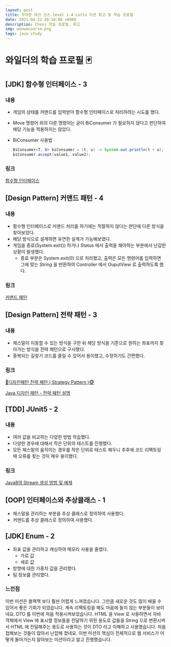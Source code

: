 ```yaml
---
layout: post
title: 우아한 테크 코스 level 1-4 Lotto 미션 회고 및 학습 프로필
date: 2021-04-22 20:50:00 +0900
description: Chess 학습 프로필, 회고
img: woowacourse.png
tags: java study
---
```


# 와일더의 학습 프로필 🃏

## [JDK] 함수형 인터페이스 - 3

### 내용

- 게임의 상태를 커맨드를 입력받아 함수형 인터페이스로 처리하려는 시도를 했다.

- Move 명령어 외의 다른 명령어는 굳이 BiConsumer 가 필요하지 않다고 판단하여 해당 기능을 적용하지는 않았다.

- BiConsumer 사용법

  ```java
  BiConsumer<T, U> biConsumer = (t, u) -> System.out.println(t + u); // t, u 를 사용하고 반환값은 없다.
  biConsumer.accept(value1, value2);
  ```

### 링크

[함수형 인터페이스](https://inma.tistory.com/151)

## [Design Pattern] 커맨드 패턴 - 4

### 내용

- 함수형 인터페이스로 커맨드 처리를 하기에는 적절하지 않다는 판단에 다른 방식을 찾아보았다.
- 해당 방식으로 설계하면 유연한 설계가 가능해보였다.
- 게임을 종료(System.exit()) 하거나 Status 에서 출력을 해야하는 부분에서 난감한 상황이 발생했다.
  - 종료 부분은 System.exit(0) 으로 처리했고, 출력은 모든 명령어를 입력하면 그에 맞는 String 을 반환하여 Controller 에서 OuputView 로 출력하도록 했다.

### 링크

[커맨드 패턴](https://victorydntmd.tistory.com/295)

## [Design Pattern] 전략 패턴 - 3

### 내용

- 체스말이 이동할 수 있는 방식을 구한 뒤 해당 방식을 기준으로 원하는 좌표까지 찾아가는 방식을 전략 패턴으로 구사했다.
- 중복되는 길찾기 코드를 줄일 수 있어서 용이했고, 수정하기도 간편했다.

### 링크

[🙈디자인패턴 전략 패턴 ( Strategy Pattern )🐵](https://victorydntmd.tistory.com/292)

[Java 디자인 패턴 - 전략 패턴 설명](https://niceman.tistory.com/133)

## [TDD] JUnit5 - 2

### 내용

- 여러 값을 비교하는 다양한 방법 학습했다.
- 다양한 경우에 대해서 작은 단위의 테스트를 진행했다.
- 모든 체스말의 움직이는 경우를 작은 단위로 테스트 해두니 추후에 코드 리팩토링 때 오류를 찾는 것이 매우 용이했다.

### 링크

[Java8의 Stream 생성 방법 및 예제](https://codechacha.com/ko/stream-creation/)

## [OOP] 인터페이스와 추상클래스 - 1

- 체스말을 관리하는 부분을 추상 클래스로 정의하여 사용했다.
- 커맨드를 추상 클래스로 정의하여 사용했다.

## [JDK] Enum - 2

- 좌표 값을 관리하고 캐싱하여 메모리 사용을 줄였다.
  - 가로 값
  - 세로 값
- 방향에 대한 가중치 값을 관리했다.
- 팀 정보를 관리했다.

### 느낀점

이번 미션은 블랙잭 보다 훨씬 어렵게 느껴졌습니다.
그만큼 새로운 것도 많이 배울 수 있어서 좋은 기회가 되었습니다.
계속 리팩토링을 해도 마음에 들지 않는 부분들이 보이네요.
DTO 를 이번에 처음 적용시켜보았습니다.
HTML 을 View 로 사용하면서 자바 객체에서 View 에 표시할 정보들을 전달하기 위한 용도로 값들을 String 으로 변환시켜서 HTML 에 전달해주는 용도로 사용하는 것이 DTO 라고 이해하고 사용했습니다.
처음 접해보는 것들이 많아서 난잡해 졌네요.
이번 미션의 핵심이 전체적으로 웹 서비스가 어떻게 돌아가는지 알아보는 미션이라고 알고 진행했습니다.

